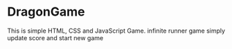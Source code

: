 # DragonGame
This is simple HTML, CSS and JavaScript Game. infinite runner game simply update score and start new game 
